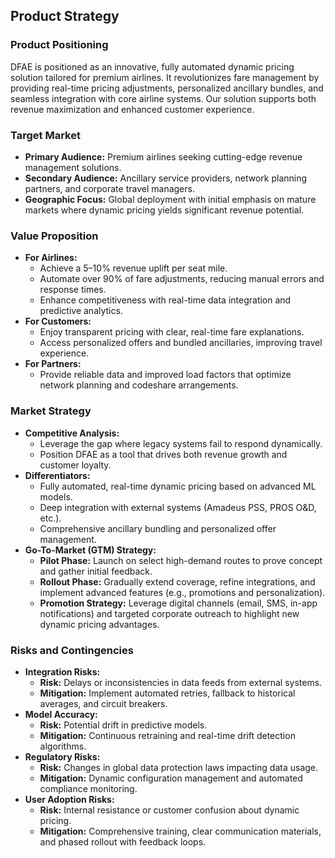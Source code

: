 ## Product Strategy

### Product Positioning
DFAE is positioned as an innovative, fully automated dynamic pricing solution tailored for premium airlines. It revolutionizes fare management by providing real-time pricing adjustments, personalized ancillary bundles, and seamless integration with core airline systems. Our solution supports both revenue maximization and enhanced customer experience.

### Target Market
- **Primary Audience:** Premium airlines seeking cutting-edge revenue management solutions.
- **Secondary Audience:** Ancillary service providers, network planning partners, and corporate travel managers.
- **Geographic Focus:** Global deployment with initial emphasis on mature markets where dynamic pricing yields significant revenue potential.

### Value Proposition
- **For Airlines:**  
  - Achieve a 5–10% revenue uplift per seat mile.  
  - Automate over 90% of fare adjustments, reducing manual errors and response times.  
  - Enhance competitiveness with real-time data integration and predictive analytics.
- **For Customers:**  
  - Enjoy transparent pricing with clear, real-time fare explanations.  
  - Access personalized offers and bundled ancillaries, improving travel experience.
- **For Partners:**  
  - Provide reliable data and improved load factors that optimize network planning and codeshare arrangements.

### Market Strategy
- **Competitive Analysis:**  
  - Leverage the gap where legacy systems fail to respond dynamically.
  - Position DFAE as a tool that drives both revenue growth and customer loyalty.
- **Differentiators:**  
  - Fully automated, real-time dynamic pricing based on advanced ML models.
  - Deep integration with external systems (Amadeus PSS, PROS O&D, etc.).
  - Comprehensive ancillary bundling and personalized offer management.
- **Go-To-Market (GTM) Strategy:**  
  - **Pilot Phase:** Launch on select high-demand routes to prove concept and gather initial feedback.
  - **Rollout Phase:** Gradually extend coverage, refine integrations, and implement advanced features (e.g., promotions and personalization).
  - **Promotion Strategy:** Leverage digital channels (email, SMS, in-app notifications) and targeted corporate outreach to highlight new dynamic pricing advantages.
  
### Risks and Contingencies
- **Integration Risks:**  
  - **Risk:** Delays or inconsistencies in data feeds from external systems.
  - **Mitigation:** Implement automated retries, fallback to historical averages, and circuit breakers.
- **Model Accuracy:**  
  - **Risk:** Potential drift in predictive models.
  - **Mitigation:** Continuous retraining and real-time drift detection algorithms.
- **Regulatory Risks:**  
  - **Risk:** Changes in global data protection laws impacting data usage.
  - **Mitigation:** Dynamic configuration management and automated compliance monitoring.
- **User Adoption Risks:**  
  - **Risk:** Internal resistance or customer confusion about dynamic pricing.
  - **Mitigation:** Comprehensive training, clear communication materials, and phased rollout with feedback loops.
